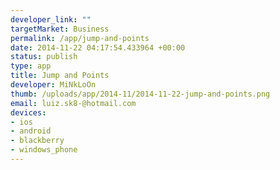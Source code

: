 ```yaml
--- 
developer_link: ""
targetMarket: Business
permalink: /app/jump-and-points
date: 2014-11-22 04:17:54.433964 +00:00
status: publish
type: app
title: Jump and Points
developer: MiNkLoOn
thumb: /uploads/app/2014-11/2014-11-22-jump-and-points.png
email: luiz.sk8-@hotmail.com
devices: 
- ios
- android
- blackberry
- windows_phone
---
```


